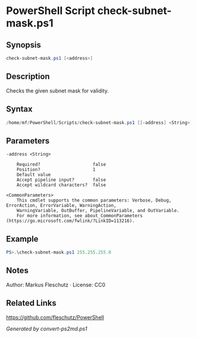 # PowerShell Script check-subnet-mask.ps1

## Synopsis
```powershell
check-subnet-mask.ps1 [<address>]
```

## Description
Checks the given subnet mask for validity.

## Syntax
```powershell
/home/mf/PowerShell/Scripts/check-subnet-mask.ps1 [[-address] <String>] [<CommonParameters>]
```

## Parameters

```
-address <String>
    
    Required?                    false
    Position?                    1
    Default value                
    Accept pipeline input?       false
    Accept wildcard characters?  false
```

```
<CommonParameters>
    This cmdlet supports the common parameters: Verbose, Debug, ErrorAction, ErrorVariable, WarningAction, 
    WarningVariable, OutBuffer, PipelineVariable, and OutVariable.
    For more information, see about_CommonParameters (https://go.microsoft.com/fwlink/?LinkID=113216).
```

## Example
```powershell
PS>.\check-subnet-mask.ps1 255.255.255.0
```


## Notes
Author: Markus Fleschutz · License: CC0

## Related Links
https://github.com/fleschutz/PowerShell

*Generated by convert-ps2md.ps1*
